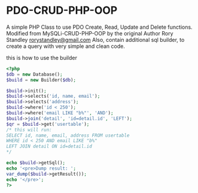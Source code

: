 # PDO-CRUD-PHP-OOP
A simple PHP Class to use PDO Create, Read, Update and Delete functions. 
Modified from MySQLi-CRUD-PHP-OOP by the original Author Rory Standley <rorystandley@gmail.com>
Also, contain additional sql builder, to create a query with very simple and clean code.

this is how to use the builder

```php
<?php
$db = new Database();
$build = new Builder($db);

$build->init();
$build->selects('id, name, email');
$build->selects('address');
$build->where('id < 250');
$build->where('email LIKE "b%"', 'AND'); 
$build->join('detail', 'id=detail.id', 'LEFT'); 
$qr = $build->get('usertable');
/* this will run:
SELECT id, name, email, address FROM usertable
WHERE id < 250 AND email LIKE "b%"
LEFT JOIN detail ON id=detail.id
*/

echo $build->getSql();
echo '<pre>Dump result: ';
var_dump($build->getResult());
echo '</pre>';
?>
```
